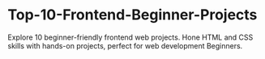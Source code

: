 # Top-10-Frontend-Beginner-Projects
Explore 10 beginner-friendly frontend web projects. Hone HTML and CSS skills with hands-on projects, perfect for web development Beginners.
